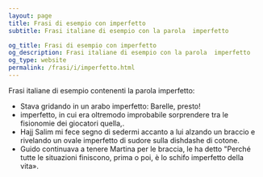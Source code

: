 ```yaml
---
layout: page
title: Frasi di esempio con imperfetto 
subtitle: Frasi italiane di esempio con la parola  imperfetto

og_title: Frasi di esempio con imperfetto 
og_description: Frasi italiane di esempio con la parola  imperfetto
og_type: website
permalink: /frasi/i/imperfetto.html
---
```


Frasi italiane di esempio contenenti la parola imperfetto:


- Stava gridando in un arabo imperfetto: Barelle, presto!
- imperfetto, in cui era oltremodo improbabile sorprendere tra le fisionomie dei giocatori quella,.
- Hajj Salim mi fece segno di sedermi accanto a lui alzando un braccio e rivelando un ovale imperfetto di sudore sulla dishdashe di cotone.
- Guido continuava a tenere Martina per le braccia, le ha detto "Perché tutte le situazioni finiscono, prima o poi, è lo schifo imperfetto della vita».

